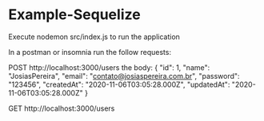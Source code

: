 # Example-Sequelize

Execute nodemon src/index.js to run the application

In a postman or insomnia run the follow requests:

POST http://localhost:3000/users the body:
{
    "id": 1,
    "name": "JosiasPereira",
    "email": "contato@josiaspereira.com.br",
    "password": "123456",
    "createdAt": "2020-11-06T03:05:28.000Z",
    "updatedAt": "2020-11-06T03:05:28.000Z"
  }

GET http://localhost:3000/users
 
